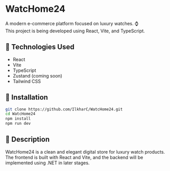 # WatcHome24

A modern e-commerce platform focused on luxury watches. ⌚  
This project is being developed using React, Vite, and TypeScript.

## 🔧 Technologies Used

- React
- Vite
- TypeScript
- Zustand (coming soon)
- Tailwind CSS

## 🚀 Installation

```bash
git clone https://github.com/IlkharC/WatcHome24.git
cd WatcHome24
npm install
npm run dev
```

## 📝 Description

WatcHome24 is a clean and elegant digital store for luxury watch products.  
The frontend is built with React and Vite, and the backend will be implemented using .NET in later stages.
